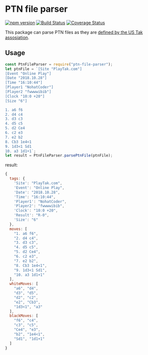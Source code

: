 # PTN file parser

[![npm version](https://badge.fury.io/js/ptn-file-parser.svg)](https://badge.fury.io/js/ptn-file-parser)
[![Build Status](https://travis-ci.org/tak-stuff/ptn-file-parser.svg?branch=master)](https://travis-ci.org/tak-stuff/ptn-file-parser)
[![Coverage Status](https://coveralls.io/repos/github/tak-stuff/ptn-file-parser/badge.svg?branch=master)](https://coveralls.io/github/tak-stuff/ptn-file-parser?branch=master)

This package can parse PTN files as they are [defined by the US Tak assosiation](https://ustak.org/portable-tak-notation/).

## Usage

```js
const PtnFileParser = require("ptn-file-parser");
let ptnFile = `[Site "PlayTak.com"]
[Event "Online Play"]
[Date "2018.10.28"]
[Time "16:10:44"]
[Player1 "NohatCoder"]
[Player2 "fwwwwibib"]
[Clock "10:0 +20"]
[Size "6"]

1. a6 f6
2. d4 c4
3. d3 c3
4. d5 c5
5. d2 Ce4
6. c2 e3
7. e2 b2
8. Cb3 1e4<1
9. 1d3<1 Sd1
10. a3 1d1+1`;
let result = PtnFileParser.parsePtnFile(ptnFile);
```

result:

```js
{
  tags: {
    'Site': "PlayTak.com",
    'Event': "Online Play",
    'Date': "2018.10.28",
    'Time': "16:10:44",
    'Player1': "NohatCoder",
    'Player2': "fwwwwibib",
    'Clock': "10:0 +20",
    'Result': "R-0",
    'Size': "6"
  },
  moves: [
    "1. a6 f6",
    "2. d4 c4",
    "3. d3 c3",
    "4. d5 c5",
    "5. d2 Ce4",
    "6. c2 e3",
    "7. e2 b2",
    "8. Cb3 1e4<1",
    "9. 1d3<1 Sd1",
    "10. a3 1d1+1"
  ],
  whiteMoves: [
    "a6", "d4",
    "d3", "d5",
    "d2", "c2",
    "e2", "Cb3",
    "1d3<1", "a3"
  ],
  blackMoves: [
    "f6", "c4",
    "c3", "c5",
    "Ce4", "e3",
    "b2", "1e4<1",
    "Sd1", "1d1+1"
  ]
}
```
